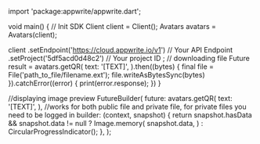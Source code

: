 import 'package:appwrite/appwrite.dart';

void main() { // Init SDK
  Client client = Client();
  Avatars avatars = Avatars(client);

  client
    .setEndpoint('https://cloud.appwrite.io/v1') // Your API Endpoint
    .setProject('5df5acd0d48c2') // Your project ID
  ;
  // downloading file
  Future result = avatars.getQR(
    text: '[TEXT]',
  ).then((bytes) {
    final file = File('path_to_file/filename.ext');
    file.writeAsBytesSync(bytes)
  }).catchError((error) {
      print(error.response);
  })
}

//displaying image preview
FutureBuilder(
  future: avatars.getQR(
    text: '[TEXT]',
  ), //works for both public file and private file, for private files you need to be logged in
  builder: (context, snapshot) {
    return snapshot.hasData && snapshot.data != null
      ? Image.memory(
          snapshot.data,
        )
      : CircularProgressIndicator();
  },
);
